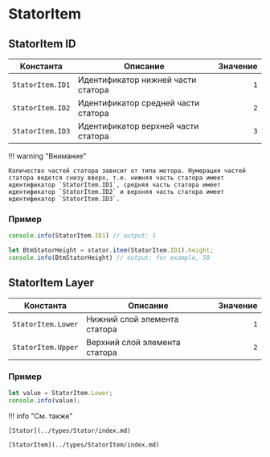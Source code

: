 # StatorItem

<!--startID-->
## StatorItem ID

| Константа          | Описание                   | Значение |
|-------------------|----------------------------|----------:|
| `StatorItem.ID1`         | Идентификатор нижней части статора  | `1`     |
| `StatorItem.ID2`        | Идентификатор средней части статора | `2`    |
| `StatorItem.ID3`        | Идентификатор верхней части статора | `3`    |

<!--endID-->

!!! warning "Внимание"

    Количество частей статора зависит от типа мотора. Нумерация частей статора ведется снизу вверх, т.е. нижняя часть статора имеет идентификатор `StatorItem.ID1`, средняя часть статора имеет идентификатор `StatorItem.ID2` и верхняя часть статора имеет идентификатор `StatorItem.ID3`.

### Пример
```javascript linenums="1"
console.info(StatorItem.ID1) // output: 1

let BtmStatorHeight = stator.item(StatorItem.ID1).height;
console.info(BtmStatorHeight) // output: for example, 50
```

<!--startLayer-->
## StatorItem Layer

| Константа            | Описание           | Значение |
|---------------------|--------------------|----------:|
| `StatorItem.Lower`     | Нижний слой элемента статора | `1`     |
| `StatorItem.Upper`    | Верхний слой элемента статора | `2`    |

<!--endLayer-->

### Пример
```javascript linenums="1"
let value = StatorItem.Lower;
console.info(value);
```

!!! info "См. также"

    [Stator](../types/Stator/index.md)

    [StatorItem](../types/StatorItem/index.md)
